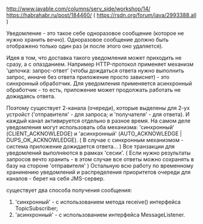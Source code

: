
http://www.javable.com/columns/serv_side/workshop/14/
https://habrahabr.ru/post/184460/
( https://rsdn.org/forum/java/2993388.all )


Уведомление - это такое себе одноразовое сообщение (которое не нужно хранить вечно).
              Одноразовое сообщение должно быть отображено только один раз (и после этого оно удаляется).

Идея в том, что доставка такого уведомления может приходить не сразу, а с опазданием.
Например HTTP-протокол применяет механизм 'цепочка: запрос-ответ' (чтобы дождаться ответа нужно выполнить запрос, инначе без ответа приложение просто зависнет) - это синхронный обработчик.
Для уведомления применяется асинхронный обработчик - то есть, приложение может продолжать работать не дожидаясь ответа.

Поэтому существует 2-канала (очереди), которые выделены для 2-ух устройст ('отправителя' - для запроса; и 'получателя' - для ответа).
И каждый канал активируется отдельно в разное время.
На самом деле уведомления могут использовать оба механизма: 'синхронный' (CLIENT_ACKNOWLEDGE) и 'асинхронный' (AUTO_ACKNOWLEDGE | DUPS_OK_ACKNOWLEDGE).
( В случае с синхронным механизмом - система приложение дожидается ответа... )
Все транзакции для уведомлений выполняются в рамках 'сесии'.
( Если нужно результаты запросов вечто хранить - в этом случае все ответы можно сохранять в базу на стороне 'отправителя' )
Остальную всю работу по временному хранинению уведомлений и распределения приоритетов очереди для каналов - берет на себя JMS-сервер.

существует два способа получения сообщения:
1. 'синхронный' - с использованием метода receive() интерфейса TopicSubscriber;
2. 'асинхронный' - с использованием интерфейса MessageListener.
